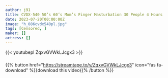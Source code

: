 ```yaml
---
author: j91
title: CVDX-540 50’s 60’s Mom’s Finger Masturbation 30 People 4 Hours
date: 2023-07-20T00:00:00Z
image: "h_086cvdx540pl.jpg"
tags: [Censored, ]
maker: []
actress: []
---
```



{{< youtubepl ZqxvGVWkLJcgx3 >}}
###

{{% button href="https://streamtape.to/v/ZqxvGVWkLJcgx3" icon="fas fa-download" %}}download this video{{% /button %}}
